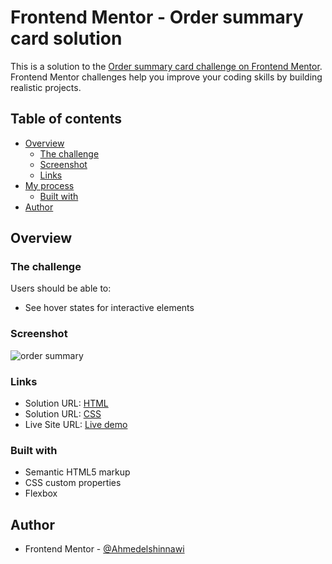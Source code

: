 # Frontend Mentor - Order summary card solution

This is a solution to the [Order summary card challenge on Frontend Mentor](https://www.frontendmentor.io/challenges/order-summary-component-QlPmajDUj). Frontend Mentor challenges help you improve your coding skills by building realistic projects. 

## Table of contents

- [Overview](#overview)
  - [The challenge](#the-challenge)
  - [Screenshot](#screenshot)
  - [Links](#links)
- [My process](#my-process)
  - [Built with](#built-with)
- [Author](#author)


## Overview

### The challenge

Users should be able to:

- See hover states for interactive elements

### Screenshot

![order summary](https://github.com/user-attachments/assets/92c4f1ea-9009-4056-a94c-8903dedbf779)

### Links

- Solution URL: [HTML](https://github.com/Ahmedelshinnawi/Order-summary-component/blob/main/index.html)
- Solution URL: [CSS](https://github.com/Ahmedelshinnawi/Order-summary-component/blob/main/Style.css)
- Live Site URL: [Live demo](https://ahmedelshinnawi.github.io/Order-summary-component/index.html)


### Built with

- Semantic HTML5 markup
- CSS custom properties
- Flexbox

## Author
- Frontend Mentor - [@Ahmedelshinnawi](https://www.frontendmentor.io/profile/Ahmedelshinnawi)
